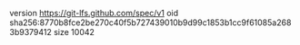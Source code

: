 version https://git-lfs.github.com/spec/v1
oid sha256:8770b8fce2be270c40f5b727439010b9d99c1853b1cc9f61085a2683b9379412
size 10042
